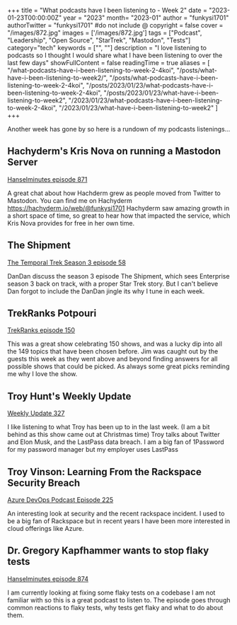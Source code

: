+++
title = "What podcasts have I been listening to - Week 2"
date = "2023-01-23T00:00:00Z"
year = "2023"
month= "2023-01"
author = "funkysi1701"
authorTwitter = "funkysi1701" #do not include @
copyright = false
cover = "/images/872.jpg"
images = ['/images/872.jpg']
tags = ["Podcast", "Leadership", "Open Source", "StarTrek", "Mastodon", "Tests"]
category="tech"
keywords = ["", ""]
description = "I love listening to podcasts so I thought I would share what I have been listening to over the last few days"
showFullContent = false
readingTime = true
aliases = [
    "/what-podcasts-have-i-been-listening-to-week-2-4koi",
    "/posts/what-have-i-been-listening-to-week2/",
    "/posts/what-podcasts-have-i-been-listening-to-week-2-4koi",
    "/posts/2023/01/23/what-podcasts-have-i-been-listening-to-week-2-4koi",
    "/posts/2023/01/23/what-have-i-been-listening-to-week2",
    "/2023/01/23/what-podcasts-have-i-been-listening-to-week-2-4koi",
    "/2023/01/23/what-have-i-been-listening-to-week2"
]
+++

Another week has gone by so here is a rundown of my podcasts listenings...

## Hachyderm's Kris Nova on running a Mastodon Server

[Hanselminutes episode 871](https://hanselminutes.com/872/hachyderms-kris-nova-on-running-a-mastodon-server)

A great chat about how Hachderm grew as people moved from Twitter to Mastodon. You can find me on Hachyderm https://hachyderm.io/web/@funkysi1701 Hachyderm saw amazing growth in a short space of time, so great to hear how that impacted the service, which Kris Nova provides for free in her own time.

## The Shipment

[The Temporal Trek Season 3 episode 58](https://podcasts.apple.com/gb/podcast/the-temporal-trek-podcast-season-3-episode-59-the-shipment/id1499160640?i=1000591042656)

DanDan discuss the season 3 episode The Shipment, which sees Enterprise season 3 back on track, with a proper Star Trek story. But I can't believe Dan forgot to include the DanDan jingle its why I tune in each week.

## TrekRanks Potpouri

[TrekRanks episode 150](https://www.trekranks.com/trekranks-podcast)

This was a great show celebrating 150 shows, and was a lucky dip into all the 149 topics that have been chosen before. Jim was caught out by the guests this week as they went above and beyond finding answers for all possible shows that could be picked. As always some great picks reminding me why I love the show.

## Troy Hunt's Weekly Update

[Weekly Update 327](https://www.troyhunt.com/weekly-update-327/)

I like listening to what Troy has been up to in the last week. (I am a bit behind as this show came out at Christmas time) Troy talks about Twitter and Elon Musk, and the LastPass data breach. I am a big fan of 1Password for my password manager but my employer uses LastPass

## Troy Vinson: Learning From the Rackspace Security Breach 

[Azure DevOps Podcast Episode 225](https://www.youtube.com/watch?v=MsK5zaUogJ4)

An interesting look at security and the recent rackspace incident. I used to be a big fan of Rackspace but in recent years I have been more interested in cloud offerings like Azure.

## Dr. Gregory Kapfhammer wants to stop flaky tests

[Hanselminutes episode 874](https://hanselminutes.com/874/dr-gregory-kapfhammer-wants-to-stop-flaky-tests)

I am currently looking at fixing some flaky tests on a codebase I am not familiar with so this is a great podcast to listen to. The episode goes through common reactions to flaky tests, why tests get flaky and what to do about them.